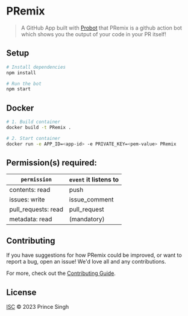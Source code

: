 # PRemix

> A GitHub App built with [Probot](https://github.com/probot/probot) that PRemix is a github action bot which shows you the output of your code in your PR itself!

## Setup

```sh
# Install dependencies
npm install

# Run the bot
npm start
```

## Docker

```sh
# 1. Build container
docker build -t PRemix .

# 2. Start container
docker run -e APP_ID=<app-id> -e PRIVATE_KEY=<pem-value> PRemix
```

## Permission(s) required:

| `permission`        | `event` it listens to |
| ------------------- | --------------------- |
| contents: read      | push                  |
| issues: write       | issue_comment         |
| pull_requests: read | pull_request          |
| metadata: read      | (mandatory)           |

## Contributing

If you have suggestions for how PRemix could be improved, or want to report a bug, open an issue! We'd love all and any contributions.

For more, check out the [Contributing Guide](CONTRIBUTING.md).

## License

[ISC](LICENSE) © 2023 Prince Singh
